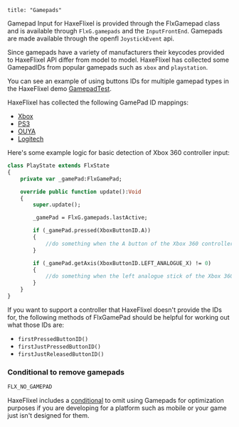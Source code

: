 ```
title: "Gamepads"
```

Gamepad Input for HaxeFlixel is provided through the FlxGamepad class and is available through `FlxG.gamepads` and the `InputFrontEnd`. Gamepads are made available through the openfl `JoystickEvent` api.

Since gamepads have a variety of manufacturers their keycodes provided to HaxeFlixel API differ from model to model. HaxeFlixel has collected some GamepadIDs from popular gamepads such as `xbox` and `playstation`.

You can see an example of using buttons IDs for multiple gamepad types in the HaxeFlixel demo [GamepadTest](https://github.com/HaxeFlixel/flixel-demos/tree/dev/Input/GamepadTest).

HaxeFlixel has collected the following GamePad ID mappings:
- [Xbox](https://github.com/HaxeFlixel/flixel/blob/dev/flixel/input/gamepad/XboxButtonID.hx)
- [PS3](https://github.com/HaxeFlixel/flixel/blob/dev/flixel/input/gamepad/PS3ButtonID.hx)
- [OUYA](https://github.com/HaxeFlixel/flixel/blob/dev/flixel/input/gamepad/OUYAButtonID.hx)
- [Logitech](https://github.com/HaxeFlixel/flixel/blob/dev/flixel/input/gamepad/LogitechButtonID.hx)

Here's some example logic for basic detection of Xbox 360 controller input:

``` haxe
class PlayState extends FlxState
{
	private var _gamePad:FlxGamePad;

	override public function update():Void 
	{
		super.update();

		_gamePad = FlxG.gamepads.lastActive;

		if (_gamePad.pressed(XboxButtonID.A))
		{
			//do something when the A button of the Xbox 360 controller is pressed
		}

		if (_gamePad.getAxis(XboxButtonID.LEFT_ANALOGUE_X) != 0)
		{
			//do something when the left analogue stick of the Xbox 360 controller has been moved
		}
	}
}

```

If you want to support a controller that HaxeFlixel doesn't provide the IDs for, the following methods of FlxGamePad should be helpful for working out what those IDs are:

- `firstPressedButtonID()`
- `firstJustPressedButtonID()`
- `firstJustReleasedButtonID()`

### Conditional to remove gamepads

``` haxe
FLX_NO_GAMEPAD
```

HaxeFlixel includes a [conditional](http://haxeflixel.com/haxeflixel-conditionals) to omit using Gamepads for optimization purposes if you are developing for a platform such as mobile or your game just isn't designed for them.
